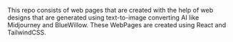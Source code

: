 This repo consists of web pages that are created with the help of web designs that are generated using text-to-image converting AI like Midjourney and BlueWillow. These WebPages are created using React and TailwindCSS.
